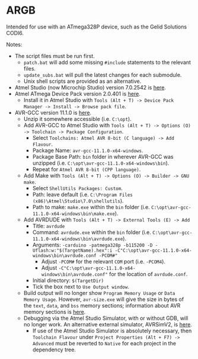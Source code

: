 # ARGB

Intended for use with an ATmega328P device, such as the Gelid Solutions CODI6.

Notes:

- The script files must be run first.
  - `patch.bat` will add some missing `#include` statements to the relevant files.
  - `update_subs.bat` will pull the latest changes for each submodule.
  - Unix shell scripts are provided as an alternative.
- Atmel Studio (now Microchip Studio) version 7.0.2542 is [here][0].
- Atmel ATmega Device Pack version 2.0.401 is [here][1].
  - Install it in Atmel Studio with `Tools (Alt + T) -> Device Pack Manager -> Install -> Browse pack file`.
- AVR-GCC version 11.1.0 is [here][2].
  - Unzip it somewhere accessible (i.e. `C:\opt`).
  - Add AVR-GCC to Atmel Studio with `Tools (Alt + T) -> Options (O) -> Toolchain -> Package Configuration`.
    - Select `Toolchains: Atmel AVR 8-bit (C language) -> Add Flavour`.
    - Package Name: `avr-gcc-11.1.0-x64-windows`.
    - Package Base Path: `bin` folder in wherever AVR-GCC was unzipped (i.e. `C:\opt\avr-gcc-11.1.0-x64-windows\bin`).
    - Repeat for `Atmel AVR 8-bit (CPP language)`.
  - Add Make with `Tools (Alt + T) -> Options (O) -> Builder -> GNU make`.
    - Select `ShellUtils Packages: Custom`.
    - Path: leave default (i.e. `C:\Program Files (x86)\Atmel\Studio\7.0\shellutils`).
    - Path to make: `make.exe` within the `bin` folder (i.e. `C:\opt\avr-gcc-11.1.0-x64-windows\bin\make.exe`).
  - Add AVRDUDE with `Tools (Alt + T) -> External Tools (E) -> Add`
    - Title: `avrdude`
    - Command: `avrdude.exe` within the `bin` folder (i.e. `C:\opt\avr-gcc-11.1.0-x64-windows\bin\avrdude.exe`).
    - Arguments: `-carduino -patmega328p -b115200 -D -Uflash:w:"$(TargetName).hex":i -C"C:\opt\avr-gcc-11.1.0-x64-windows\bin\avrdude.conf -PCOM#"`
      - Adjust `-PCOM#` for the relevant `COM` port (i.e. `-PCOM4`).
      - Adjust `-C"C:\opt\avr-gcc-11.1.0-x64-windows\bin\avrdude.conf"` for the location of `avrdude.conf`.
    - Initial directory: `$(TargetDir)`
    - Tick the box next to `Use Output window`.
  - Build output will no longer show `Program Memory Usage` or `Data Memory Usage`. However, `avr-size.exe` will give the size in bytes of the `text`, `data`, and `bss` memory sections; information about AVR memory sections is [here][3].
  - Debugging via the Atmel Studio Simulator, with or without GDB, will no longer work. An alternative external simulator, AVRSimV2, is [here][4].
    - If use of the Atmel Studio Simulator is absolutely necessary, then `Toolchain Flavour` under `Project Properties (Alt + F7) -> Advanced` must be reverted to `Native` for each project in the dependency tree.

[0]: https://www.microchip.com/en-us/tools-resources/develop/microchip-studio
[1]: http://packs.download.atmel.com/
[2]: https://github.com/ZakKemble/avr-gcc-build/releases
[3]: https://www.nongnu.org/avr-libc/user-manual/mem_sections.html
[4]: https://git.rwth-aachen.de/jonas.broeckmann/avrsimv2
